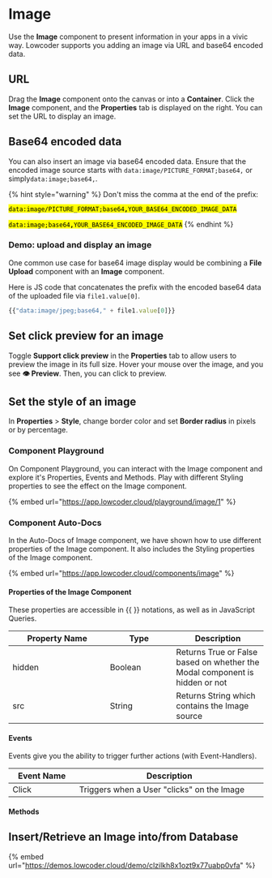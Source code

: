 # Image

Use the **Image** component to present information in your apps in a vivic way. Lowcoder supports you adding an image via URL and base64 encoded data.

## URL

Drag the **Image** component onto the canvas or into a **Container**. Click the **Image** component, and the **Properties** tab is displayed on the right. You can set the URL to display an image.

## Base64 encoded data

You can also insert an image via base64 encoded data. Ensure that the encoded image source starts with `data:image/PICTURE_FORMAT;base64,` or simply`data:image;base64,`.

{% hint style="warning" %}
Don't miss the comma at the end of the prefix:

<mark style="background-color:yellow;">`data:image/PICTURE_FORMAT;base64`</mark><mark style="background-color:yellow;">**`,`**</mark><mark style="background-color:yellow;">`YOUR_BASE64_ENCODED_IMAGE_DATA`</mark>

<mark style="background-color:yellow;">`data:image;base64`</mark><mark style="background-color:yellow;">**`,`**</mark><mark style="background-color:yellow;">`YOUR_BASE64_ENCODED_IMAGE_DATA`</mark>
{% endhint %}

### Demo: upload and display an image

One common use case for base64 image display would be combining a **File Upload** component with an **Image** component.

Here is JS code that concatenates the prefix with the encoded base64 data of the uploaded file via `file1.value[0]`.

```javascript
{{"data:image/jpeg;base64," + file1.value[0]}} 
```

## Set click preview for an image

Toggle **Support click preview** in the **Properties** tab to allow users to preview the image in its full size. Hover your mouse over the image, and you see **👁 Preview**. Then, you can click to preview.

## Set the style of an image

In **Properties** > **Style**, change border color and set **Border radius** in pixels or by percentage.

### Component Playground

On Component Playground, you can interact with the Image component and explore it's Properties, Events and Methods. Play with different Styling properties to see the effect on the Image component.

{% embed url="https://app.lowcoder.cloud/playground/image/1" %}

### Component Auto-Docs

In the Auto-Docs of Image component, we have shown how to use different properties of the Image component. It also includes the Styling properties of the Image component.

{% embed url="https://app.lowcoder.cloud/components/image" %}

#### Properties of the Image Component <a href="#properties-of-the-table" id="properties-of-the-table"></a>

These properties are accessible in \{{ \}} notations, as well as in JavaScript Queries.

<table><thead><tr><th width="176.38671875">Property Name</th><th width="114.9921875">Type</th><th>Description</th></tr></thead><tbody><tr><td>hidden</td><td>Boolean</td><td>Returns True or False based on whether the Modal  component is hidden or not</td></tr><tr><td>src</td><td>String</td><td>Returns String which contains the Image source</td></tr></tbody></table>

#### Events <a href="#events" id="events"></a>

Events give you the ability to trigger further actions (with Event-Handlers).

<table><thead><tr><th width="152.5625">Event Name</th><th width="495.39453125">Description</th></tr></thead><tbody><tr><td>Click</td><td>Triggers when a User "clicks" on the Image</td></tr></tbody></table>

#### Methods <a href="#methods" id="methods"></a>

## Insert/Retrieve an Image into/from Database

{% embed url="https://demos.lowcoder.cloud/demo/clzilkh8x1ozt9x77uabp0vfa" %}
